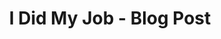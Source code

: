 ---
title: I Did My Job - Blog Post
display-date: February 11, 2019
img: images/blog-icon.jpg
override-url: https://colemike.com/2018/07/20/i-did-my-job/
---